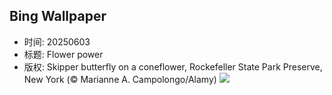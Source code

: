 ## Bing Wallpaper
- 时间: 20250603
- 标题: Flower power
- 版权: Skipper butterfly on a coneflower, Rockefeller State Park Preserve, New York (© Marianne A. Campolongo/Alamy)
![](https://cn.bing.com/th?id=OHR.EchinaceaButterfly_EN-US8404044892_UHD.jpg&rf=LaDigue_UHD.jpg&pid=hp&w=3840&h=2160&rs=1&c=4)
